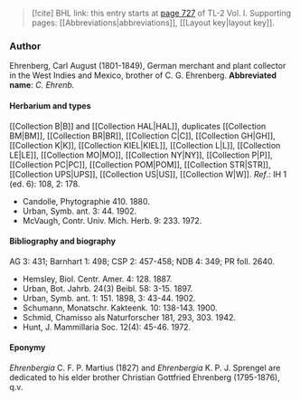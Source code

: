 > [!cite] BHL link: this entry starts at [page 727](https://www.biodiversitylibrary.org/page/33120858) of TL-2 Vol. I.
> Supporting pages: [[Abbreviations|abbreviations]], [[Layout key|layout key]].

### Author

Ehrenberg, Carl August (1801-1849), German merchant and plant collector in the West Indies and Mexico, brother of C. G. Ehrenberg. 
**Abbreviated name**: *C. Ehrenb.*

#### Herbarium and types

[[Collection B|B]] and [[Collection HAL|HAL]], duplicates [[Collection BM|BM]], [[Collection BR|BR]], [[Collection C|C]], [[Collection GH|GH]], [[Collection K|K]], [[Collection KIEL|KIEL]], [[Collection L|L]], [[Collection LE|LE]], [[Collection MO|MO]], [[Collection NY|NY]], [[Collection P|P]], [[Collection PC|PC]], [[Collection POM|POM]], [[Collection STR|STR]], [[Collection UPS|UPS]], [[Collection US|US]], [[Collection W|W]].
*Ref*.: IH 1 (ed. 6): 108, 2: 178.
- Candolle, Phytographie 410. 1880.
- Urban, Symb. ant. 3: 44. 1902.
- McVaugh, Contr. Univ. Mich. Herb. 9: 233. 1972.

#### Bibliography and biography

AG 3: 431; Barnhart 1: 498; CSP 2: 457-458; NDB 4: 349; PR foll. 2640.
- Hemsley, Biol. Centr. Amer. 4: 128. 1887.
- Urban, Bot. Jahrb. 24(3) Beibl. 58: 3-15. 1897.
- Urban, Symb. ant. 1: 151. 1898, 3: 43-44. 1902.
- Schumann, Monatschr. Kakteenk. 10: 138-143. 1900.
- Schmid, Chamisso als Naturforscher 181, 293, 303. 1942.
- Hunt, J. Mammillaria Soc. 12(4): 45-46. 1972.

#### Eponymy

*Ehrenbergia* C. F. P. Martius (1827) and *Ehrenbergia* K. P. J. Sprengel are dedicated to his elder brother Christian Gottfried Ehrenberg (1795-1876), q.v.

